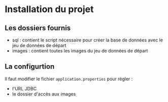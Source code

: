 # Installation du projet

## Les dossiers fournis
* sql : contient le script nécessaire pour créer la base de données avec
le jeu de données de départ
* images : contient toutes les images du jeu de données de départ

## La configurtion
Il faut modifier le fichier `application.properties` pour régler :
* l'URL JDBC
* le dossier d'accès aux images

